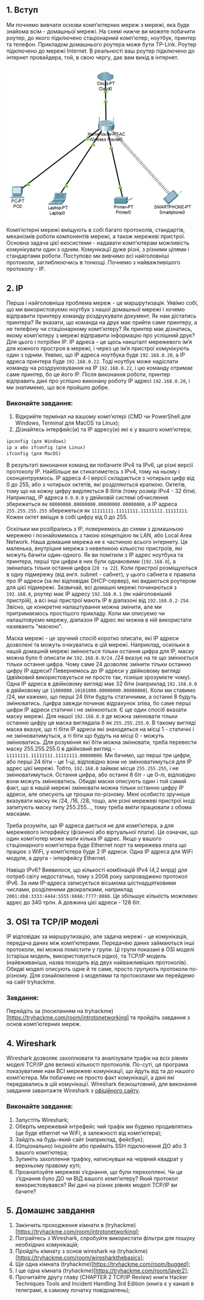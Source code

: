 ## 1. Вступ
Ми почнемо вивчати основи компʼютерних мереж з мережі, яка буде знайома всім - домашньої мережі. На схемі нижче ви можете побачити роутер, до якого підключено стаціонарний компʼютер, ноутбук, принтер та телефон. Прикладом домашнього роутера може бути TP-Link. Роутер підключено до мережі Internet. В реальності ваш роутер підключено до інтернет провайдера, той, в свою чергу, дає вам вихід в інтернет.

![Домашня мережа](https://github.com/sarin00/Course1-Intro-to-Cybersecruity/blob/main/%D1%8F%D0%94%D0%BE%D0%B4%D0%B0%D1%82%D0%BA%D0%BE%D0%B2%D1%96%20%D0%BC%D0%B0%D1%82%D0%B5%D1%80%D1%96%D0%B0%D0%BB%D0%B8/home_network.png)

Компʼютерні мережі вміщують в собі багато протоколів, стандартів, механізмів роботи компонентів мережі, а також мережеві пристрої. Основна задача цієї екосистеми - надавати компʼютерам можливість комунікувати один з одним. Комунікації дуже різні, з різними цілями і стандартами роботи. Поступово ми вивчимо всі найголовніші протоколи, заглиблюючись в тонкощі. Почнемо з найважливішого протоколу - IP.

## 2. IP
Перша і найголовніша проблема мереж - це маршрутизація. Уявімо собі, що ми використовуємо ноутбук з нашої домашньої мережі і хочемо відправити принтеру команду роздрукувати документ. Як нам дістатись принтера? Як вказати, що команда на друк має прийти саме принтеру, а не телефону чи стаціонарному компʼютеру? Як принтер має дізнатись, якому компʼютеру з мережі відправити інформацію про успішний друк? Для цього і потрібен IP. IP адреса - це щось накшталт мережевого імʼя для кожного простроя в мережі, і через це імʼя пристрої комунікують один з одним. Уявімо, що IP адреса ноутбука буде `192.168.0.20`, а IP адреса принтера буде `192.168.0.22`. Тоді ноутбук може надіслати команду на роздруковування на IP `192.168.0.22`, і цю команду отримає саме принтер, бо це його IP. Після виконання роботи, принтер відправить дані про успішно виконану роботу IP адресі `192.168.0.20`, і ми знатимемо, що все пройшло добре. 

### Виконайте завдання:
1. Відкрийте термінал на вашому компʼютері (CMD чи PowerShell для Windows, Terminal для MacOS та Linux);
2. Дізнайтесь інтерфейс(и) та IP адресу(и) які є у вашого компʼютера;
```
ipconfig (для Windows)
ip a або ifconfig (для Linux)
ifconfig (для MacOS)
```

В результаті виконання команд ви побачите IPv4 та IPv6, це різні версії протоколу IP. Найбільше ви стикатиметесь з IPv4, тому на ньому і сконцентруємось. IP адреса 4-ї версії складається з чотирьох цифр від 0 до 255, або з чотирьох октетів, які розділяються крапкою. Октетів, тому що на кожну цифру виділяється 8 бітів (тому розмір IPv4 - 32 біти). Наприклад, IP адреса `0.0.0.0` у двійковій системі обчислення збережеться як `00000000.00000000.00000000.00000000`, а IP адреса `255.255.255.255` збережеться як `11111111.11111111.11111111.11111111`. Кожен октет вміщує в собі цифру від 0 до 255.

Оскільки ми розібрались з IP, повернемось до схеми з домашньою мережею і познайомимось з такою концепцією як LAN, або Local Area Network. Наша домашня мережа не є частиною всього інтернету. Це маленька, внутрішня мережа з невеликою кількістю пристроїв, які можуть бачити один-одного. Як ви помітили з IP адрес ноутбука та принтера, перші три цифри в них були однаковими (`192.168.0`), а змінилась тільки остання цифра (`20 та 22`). Коли пристрої розміщуються в одну підмережу (від англ. subnet - сабнет), у цього сабнета є правила про IP адреси (за які відповідає DHCP-сервер), які видаються роутером для цієї підмережі. Зазвичай, всі домашні мережі починаються з `192.168.0`, роутер має IP адресу `192.168.0.1` (як найголовніший пристрій), а всі інші пристрої мають IP в діапазоні від `192.168.0.2-254`. Звісно, це конкретне налаштування можна змінити, але ми притримаємось простішого прикладу. Коли ми описуємо чи налаштовуємо мережу, діапазон IP адрес які можна в ній використати називають "маскою". 

Маска мережі - це зручний спосіб коротко описати, які IP адреси дозволені та можуть очікуватись в цій мережі. Наприклад, оскільки в нашій домашній мережі змінюється тільки остання цифра для IP, маску можна було б описати як `192.168.0.0/24`. /24 вказує на те що змінюється тільки остання цифра. Чому саме 24 дозволяє змінити тільки останню цифру IP адреси? Певернемось до IP адреси у двійковому вигляді (двійковий використовується не просто так, пізніше зрозумієте чому). Одна IP адреса в двійковому вигляді має 32 біти (наприклад `192.168.0.0` в двійковому це `11000000.10101000.00000000.00000000`). Коли ми ставимо /24, ми кажемо, що перші 24 біти будуть статичними, а останні 8 будуть змінюватись. /цифра завжди починає відрахунок зліва, бо саме перші цифри IP адреси статичні і не змінюються. Є ще один спосіб вказати маску мережі. Для нашої `192.168.0.0` де можна змінювати тільки останню цифру ця маска виглядала б як `255.255.255.0`. В такому вигляді маска вказує, що ті біти IP адреси які знаходяться на місці 1 - статичні і не змінюватимуться, а ті біти що будуть на місці 0 - можуть змінюватись. Для розуміння які біти можна змінювати, треба перевести маску 255.255.255.0 в двійковий вигляд - `11111111.11111111.11111111.00000000`. Ми бачимо, що перші три цифри, або перші 24 біти - це 1-ці, відповідно вони не змінюватимуться для IP адрес цієї мережі. Тобто, `192.168.0` займає місце `255.255.255`, і не змінюватимуться. Остання цифра, або останні 8 біт - це 0-лі, відповідно вони можуть змінюватись. Обидві маски описують один і той самий факт, що в нашій мережі змінювати можна тільки останню цифру IP адреси, але описують це трошки по-різному. Мені особисто зручніше вказувати маску як /24, /16, /28, тощо, але різні мережеві пристрої іноді запитують маску типу 255.255..., тому треба вміти працювати з обома масками. 

Треба розуміти, що IP адреса дається не для компʼютера, а для мережевого інтерфейсу (фізичної або віртуальної плати). Це означає, що один компʼютер може мати кілька IP адрес. Якщо у вашого стаціонарного компʼютера буде Ethernet порт та мережева плата що працює з WiFi, у компʼютера буде 2 IP адреси. Одна IP адреса для WiFi модуля, а друга - інтерфейсу Ethernet.  

Навіщо IPv6? Виявилося, що кількості комбінацій IPv4 (4,2 млрд) для потреб світу недостатньо, тому з 2008 року запроваджено протокол IPv6. За ним IP-адреса записується вісьмома шістнадцятковими числами, розділеними двокрапками, наприклад  `2001:db8:3333:4444:5555:6666:7777:8888`. Це збільшує кількість можливих адрес до 340 трлн. А довжина цієї адреси - 128 біт.

## 3. OSI та TCP/IP моделі
IP відповідає за маршрутизацію, але задача мережі - це комунікація, передача даних між компʼютерами. Передачею даних займаються інші протоколи, які можна помістити у групи. Ці групи показані в OSI моделі (старіша модель, використовується рідко), та TCP/IP модель (найвживаніша, назва походить від двух найважливіших протоколів). Обидві моделі описують одне й те саме, просто групують протоколи по-різному. Для ознайомлення з моделями та протоколами ми перейдемо на сайт tryhackme.

### Завдання:
Перейдіть за (посиланням на tryhackme)[https://tryhackme.com/room/introtonetworking] та пройдіть завдання з основ компʼютерних мереж.

## 4. Wireshark
Wireshark дозволяє захоплювати та аналізувати трафік на всіх рівнях моделі TCP/IP для великої кількості протоколів. По-суті, ця програма показуватиме нам ВСІ мережеві комунікації, що йдуть від та до нашого компʼютера. Ми побачимо не просто факт комунікації, а дані які передавались в цій комунікації. Wireshark безкоштовний, для виконання завдання завантажте Wireshark з [офіційного сайту](https://www.wireshark.org/download.html). 

### Виконайте завдання:
1. Запустіть Wireshark;
2. Оберіть мережевий інтрефейс чий трафік ми будемо продивлятись (це буде ethernet чи WiFi, в залежності від компʼютера);
3. Зайдіть на будь-який сайт (наприклад, фейсбук);
4. (Опціонально) Ініціюйте або прийміть SSH підключення ДО або З вашого компʼютера;
5. Зупиніть захоплення трафіку, натиснувши на червний квадрат у верхньому правому куті;
6. Проаналізуйте мережеві зʼєднання, що були перехоплені. Чи це зʼєднання було ДО чи ВІД вашого компʼютеру? Який протокол використовувався? Які дані на різних рівнях моделі TCP/IP ви бачите? 

## 5. Домашнє завдання
1. Закінчить проходження кімнати в (tryhackme)[https://tryhackme.com/room/introtonetworking];
2. Пограйтесь з Wireshark, спробуйте використати фільтри для пошуку необхідних комунікацій;
3. Пройдіть кімнату з основ wireshark на (tryhackme)[https://tryhackme.com/room/wiresharkthebasics];
4. Ще одна кімната (tryhackme)[https://tryhackme.com/room/bugged];
5. І ще одна кімната (tryhackme)[https://tryhackme.com/room/layer2];
6. Прочитайте другу главу (CHAPTER 2 TCP/IP Review) книги Hacker Techniques Tools and Incident Handling 3rd Edition (книга є у каналі в телеграмі, в самому початку повідомлень);
